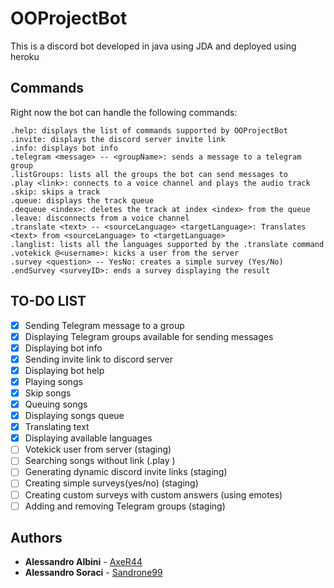 # OOProjectBot
This is a discord bot developed in java using JDA and deployed using heroku

## Commands
Right now the bot can handle the following commands:

```
.help: displays the list of commands supported by OOProjectBot
.invite: displays the discord server invite link
.info: displays bot info
.telegram <message> -- <groupName>: sends a message to a telegram group
.listGroups: lists all the groups the bot can send messages to
.play <link>: connects to a voice channel and plays the audio track
.skip: skips a track
.queue: displays the track queue
.dequeue <index>: deletes the track at index <index> from the queue
.leave: disconnects from a voice channel
.translate <text> -- <sourceLanguage> <targetLanguage>: Translates <text> from <sourceLanguage> to <targetLanguage>
.langlist: lists all the languages supported by the .translate command
.votekick @<username>: kicks a user from the server
.survey <question> -- YesNo: creates a simple survey (Yes/No)
.endSurvey <surveyID>: ends a survey displaying the result
```

## TO-DO LIST

* [x] Sending Telegram message to a group
* [x] Displaying Telegram groups available for sending messages
* [x] Displaying bot info
* [x] Sending invite link to discord server
* [x] Displaying bot help
* [x] Playing songs
* [x] Skip songs
* [x] Queuing songs
* [x] Displaying songs queue
* [x] Translating text
* [x] Displaying available languages
* [ ] Votekick user from server (staging)
* [ ] Searching songs without link (.play <songName>)
* [ ] Generating dynamic discord invite links (staging)
* [ ] Creating simple surveys(yes/no) (staging)
* [ ] Creating custom surveys with custom answers (using emotes)
* [ ] Adding and removing Telegram groups (staging)

## Authors
* **Alessandro Albini** - [AxeR44](https://github.com/AxeR44)
* **Alessandro Soraci** - [Sandrone99](https://github.com/Sandrone99)


